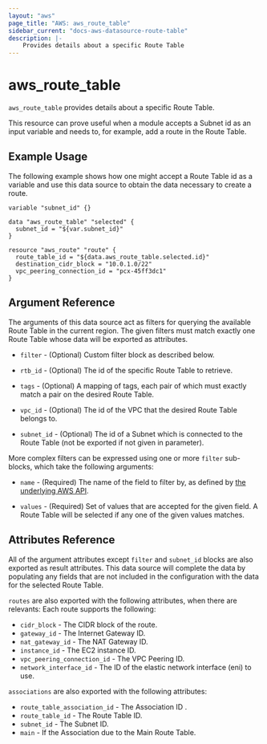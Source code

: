 ```yaml
---
layout: "aws"
page_title: "AWS: aws_route_table"
sidebar_current: "docs-aws-datasource-route-table"
description: |-
    Provides details about a specific Route Table
---
```


# aws\_route\_table

`aws_route_table` provides details about a specific Route Table.

This resource can prove useful when a module accepts a Subnet id as
an input variable and needs to, for example, add a route in 
the Route Table.

## Example Usage

The following example shows how one might accept a Route Table id as a variable
and use this data source to obtain the data necessary to create a route.

```
variable "subnet_id" {}

data "aws_route_table" "selected" {
  subnet_id = "${var.subnet_id}"
}

resource "aws_route" "route" {
  route_table_id = "${data.aws_route_table.selected.id}"
  destination_cidr_block = "10.0.1.0/22"
  vpc_peering_connection_id = "pcx-45ff3dc1"
}
```

## Argument Reference

The arguments of this data source act as filters for querying the available
Route Table in the current region. The given filters must match exactly one
Route Table whose data will be exported as attributes.


* `filter` - (Optional) Custom filter block as described below.

* `rtb_id` - (Optional) The id of the specific Route Table to retrieve.

* `tags` - (Optional) A mapping of tags, each pair of which must exactly match
  a pair on the desired Route Table.

* `vpc_id` - (Optional) The id of the VPC that the desired Route Table belongs to.

* `subnet_id` - (Optional) The id of a Subnet which is connected to the Route Table (not be exported if not given in parameter).

More complex filters can be expressed using one or more `filter` sub-blocks,
which take the following arguments:

* `name` - (Required) The name of the field to filter by, as defined by
  [the underlying AWS API](http://docs.aws.amazon.com/AWSEC2/latest/APIReference/API_DescribeSecurityGroups.html).

* `values` - (Required) Set of values that are accepted for the given field.
  A Route Table will be selected if any one of the given values matches.

## Attributes Reference

All of the argument attributes except `filter` and `subnet_id` blocks are also exported as
result attributes. This data source will complete the data by populating
any fields that are not included in the configuration with the data for
the selected Route Table.

`routes` are also exported with the following attributes, when there are relevants:
Each route supports the following:

* `cidr_block` - The CIDR block of the route.
* `gateway_id` - The Internet Gateway ID.
* `nat_gateway_id` - The NAT Gateway ID.
* `instance_id` - The EC2 instance ID.
* `vpc_peering_connection_id` - The VPC Peering ID.
* `network_interface_id` - The ID of the elastic network interface (eni) to use.


`associations` are also exported with the following attributes:

* `route_table_association_id` - The Association ID .
* `route_table_id` - The Route Table ID.
* `subnet_id` - The Subnet ID.
* `main` - If the Association due to the Main Route Table.

